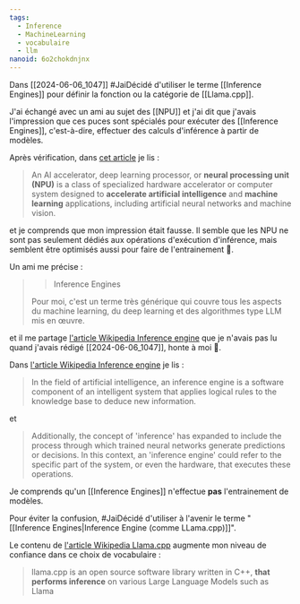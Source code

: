 ```yaml
---
tags:
  - Inference
  - MachineLearning
  - vocabulaire
  - llm
nanoid: 6o2chokdnjnx
---
```

Dans [[2024-06-06_1047]] #JaiDécidé d'utiliser le terme [[Inference Engines]] pour définir la fonction ou la catégorie de [[Llama.cpp]].

J'ai échangé avec un ami au sujet des [[NPU]] et j'ai dit que j'avais l'impression que ces puces sont spécialés pour exécuter des [[Inference Engines]], c'est-à-dire, effectuer des calculs d'inférence à partir de modèles.

Après vérification, dans [cet article](https://en.wikipedia.org/wiki/AI_accelerator) je lis :

> An AI accelerator, deep learning processor, or **neural processing unit (NPU)** is a class of specialized hardware accelerator or computer system designed to **accelerate artificial intelligence** and **machine learning** applications, including artificial neural networks and machine vision. 

et je comprends que mon impression était fausse. Il semble que les NPU ne sont pas seulement dédiés aux opérations d'exécution d'inférence, mais semblent être optimisés aussi pour faire de l'entrainement 🤔.

Un ami me précise :

> > Inference Engines
>
> Pour moi, c'est un terme très générique qui couvre tous les aspects du machine learning, du deep learning et des algorithmes type LLM mis en œuvre.

et il me partage [l'article Wikipedia Inference engine](https://en.wikipedia.org/wiki/Inference_engine) que je n'avais pas lu quand j'avais rédigé [[2024-06-06_1047]], honte à moi 🫣.

Dans [l'article Wikipedia Inference engine](https://en.wikipedia.org/wiki/Inference_engine) je lis :

> In the field of artificial intelligence, an inference engine is a software component of an intelligent system that applies logical rules to the knowledge base to deduce new information.

et 

> Additionally, the concept of 'inference' has expanded to include the process through which trained neural networks generate predictions or decisions. In this context, an 'inference engine' could refer to the specific part of the system, or even the hardware, that executes these operations.

Je comprends qu'un [[Inference Engines]] n'effectue **pas** l'entrainement de modèles.

Pour éviter la confusion, #JaiDécidé d'utiliser à l'avenir le terme "[[Inference Engines|Inference Engine (comme LLama.cpp)]]".

Le contenu de [l'article Wikipedia Llama.cpp](https://en.wikipedia.org/wiki/Llama.cpp) augmente mon niveau de confiance dans ce choix de vocabulaire :

> llama.cpp is an open source software library written in C++, **that performs inference** on various Large Language Models such as Llama


